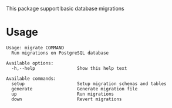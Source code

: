 This package support basic database migrations

# Usage

    Usage: migrate COMMAND
      Run migrations on PostgreSQL database

    Available options:
      -h,--help                Show this help text

    Available commands:
      setup                    Setup migration schemas and tables
      generate                 Generate migration file
      up                       Run migrations
      down                     Revert migrations
